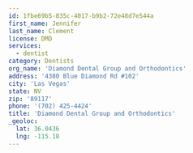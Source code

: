 ```yaml
---
id: 1fbe69b5-835c-4017-b9b2-72e48d7e544a
first_name: Jennifer
last_name: Clement
license: DMD
services:
  - dentist
category: Dentists
org_name: 'Diamond Dental Group and Orthodontics'
address: '4380 Blue Diamond Rd #102'
city: 'Las Vegas'
state: NV
zip: '89117'
phone: '(702) 425-4424'
title: 'Diamond Dental Group and Orthodontics'
_geoloc:
  lat: 36.0436
  lng: -115.18
---
```

